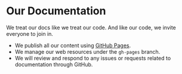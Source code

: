# Our Documentation

We treat our docs like we treat our code. And like our code, we invite everyone to join in.

* We publish all our content using [GitHub Pages](http://pages.github.com).
* We manage our web resources under the `gh-pages` branch.
* We will review and respond to any issues or requests related to documentation through GitHub.
